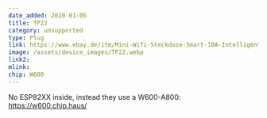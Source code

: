 ```yaml
---
date_added: 2020-01-05
title: TP22
category: unsupported
type: Plug
link: https://www.ebay.de/itm/Mini-Wifi-Steckdose-Smart-10A-Intelligente-TP22-EU-Plug-Android-iOS-Google-Alexa/303268255173
image: /assets/device_images/TP22.webp
link2: 
mlink: 
chip: W600
---
```

No ESP82XX inside, instead they use a W600-A800: https://w600.chip.haus/
